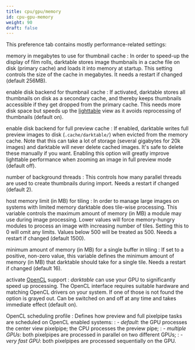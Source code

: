 ```yaml
---
title: cpu/gpu/memory
id: cpu-gpu-memory
weight: 90
draft: false
---
```


This preference tab contains mostly performance-related settings:

memory in megabytes to use for thumbnail cache
: In order to speed-up the display of film rolls, darktable stores image thumbnails in a cache file on disk (primary cache) and loads it into memory at startup. This setting controls the size of the cache in megabytes. It needs a restart if changed (default 256MB).

enable disk backend for thumbnail cache
: If activated, darktable stores all thumbnails on disk as a secondary cache, and thereby keeps thumbnails accessible if they get dropped from the primary cache. This needs more disk space but speeds up the [lighttable](../lighttable/_index.md) view as it avoids reprocessing of thumbnails (default on).

enable disk backend for full preview cache
: If enabled, darktable writes full preview images to disk (`.cache/darktable/`) when evicted from the memory cache. Note that this can take a lot of storage (several gigabytes for 20k images) and darktable will never delete cached images. It's safe to delete these manually if you want. Enabling this option will greatly improve lighttable performance when zooming an image in full preview mode (default off).

number of background threads
: This controls how many parallel threads are used to create thumbnails during import. Needs a restart if changed (default 2).

host memory limit (in MB) for tiling
: In order to manage large images on systems with limited memory darktable does tile-wise processing. This variable controls the maximum amount of memory (in MB) a module may use during image processing. Lower values will force memory-hungry modules to process an image with increasing number of tiles. Setting this to 0 will omit any limits. Values below 500 will be treated as 500. Needs a restart if changed (default 1500).

minimum amount of memory (in MB) for a single buffer in tiling
: If set to a positive, non-zero value, this variable defines the minimum amount of memory (in MB) that darktable should take for a single tile. Needs a restart if changed (default 16).

activate [OpenCL](../special-topics/opencl/_index.md) support
: _darktable_ can use your GPU to significantly speed up processing. The OpenCL interface requires suitable hardware and matching OpenCL drivers on your system. If one of those is not found the option is grayed out. Can be switched on and off at any time and takes immediate effect (default on).

OpenCL scheduling profile
: Defines how preview and full pixelpipe tasks are scheduled on OpenCL enabled systems: 
: - _default_: the GPU processes the center view pixelpipe; the CPU processes the preview pipe; 
: - _multiple GPUs_: both pixelpipes are processed in parallel on two different GPUs; 
: - _very fast GPU_: both pixelpipes are processed sequentially on the GPU. 
